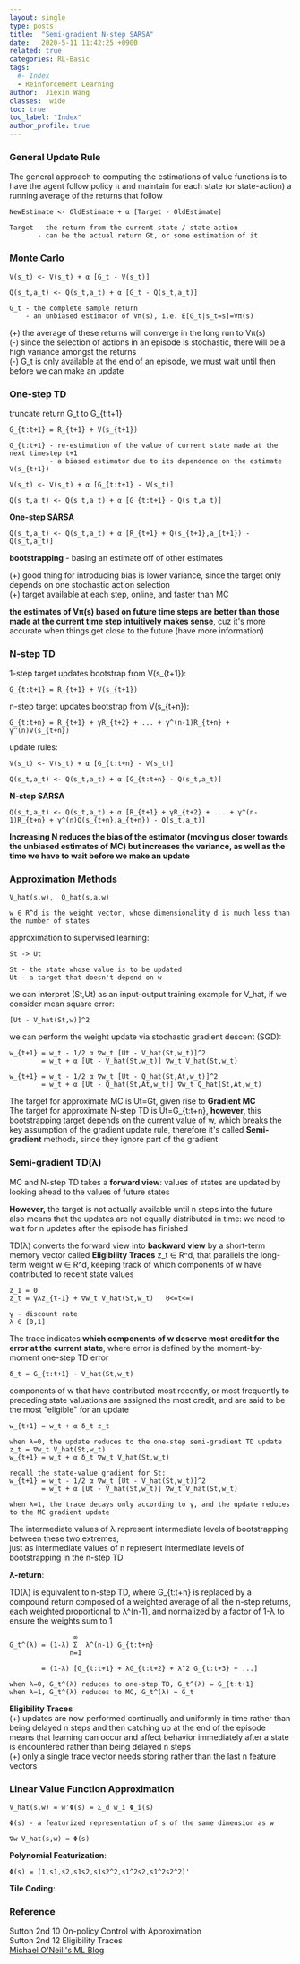 ```yaml
---
layout: single
type: posts
title:  "Semi-gradient N-step SARSA"
date:   2020-5-11 11:42:25 +0900
related: true
categories: RL-Basic
tags:
  #- Index
  - Reinforcement Learning
author:  Jiexin Wang
classes:  wide
toc: true
toc_label: "Index"
author_profile: true
---
```


### General Update Rule  

The general approach to computing the estimations of value functions is to have the agent follow policy π and maintain for each state (or state-action) a running average of the returns that follow

    NewEstimate <- OldEstimate + α [Target - OldEstimate]  

    Target - the return from the current state / state-action  
           - can be the actual return Gt, or some estimation of it  

### Monte Carlo

    V(s_t) <- V(s_t) + α [G_t - V(s_t)]

    Q(s_t,a_t) <- Q(s_t,a_t) + α [G_t - Q(s_t,a_t)]

    G_t - the complete sample return  
        - an unbiased estimator of Vπ(s), i.e. E[G_t|s_t=s]=Vπ(s)

(+) the average of these returns will converge in the long run to Vπ(s)  
(-) since the selection of actions in an episode is stochastic, there will be a high variance amongst the returns  
(-) G_t is only available at the end of an episode, we must wait until then before we can make an update  

### One-step TD

truncate return G_t to G_{t:t+1}  

    G_{t:t+1} = R_{t+1} + V(s_{t+1})

    G_{t:t+1} - re-estimation of the value of current state made at the next timestep t+1  
              - a biased estimator due to its dependence on the estimate V(s_{t+1})

    V(s_t) <- V(s_t) + α [G_{t:t+1} - V(s_t)]

    Q(s_t,a_t) <- Q(s_t,a_t) + α [G_{t:t+1} - Q(s_t,a_t)]

**One-step SARSA**

    Q(s_t,a_t) <- Q(s_t,a_t) + α [R_{t+1} + Q(s_{t+1},a_{t+1}) - Q(s_t,a_t)]

**bootstrapping** - basing an estimate off of other estimates  

(+) good thing for introducing bias is lower variance, since the target only depends on one stochastic action selection  
(+) target available at each step, online, and faster than MC  

**the estimates of Vπ(s) based on future time steps are better than those made at the current time step intuitively makes sense**, cuz it's more accurate when things get close to the future (have more information)   

### N-step TD  

1-step target updates bootstrap from V(s_{t+1}):

    G_{t:t+1} = R_{t+1} + V(s_{t+1})

n-step target updates bootstrap from V(s_{t+n}):

    G_{t:t+n} = R_{t+1} + γR_{t+2} + ... + γ^(n-1)R_{t+n} + γ^(n)V(s_{t+n})

update rules:

    V(s_t) <- V(s_t) + α [G_{t:t+n} - V(s_t)]

    Q(s_t,a_t) <- Q(s_t,a_t) + α [G_{t:t+n} - Q(s_t,a_t)]

**N-step SARSA**

    Q(s_t,a_t) <- Q(s_t,a_t) + α [R_{t+1} + γR_{t+2} + ... + γ^(n-1)R_{t+n} + γ^(n)Q(s_{t+n},a_{t+n}) - Q(s_t,a_t)]  

**Increasing N reduces the bias of the estimator (moving us closer towards the unbiased estimates of MC) but increases the variance, as well as the time we have to wait before we make an update**  

### Approximation Methods

    V_hat(s,w),  Q_hat(s,a,w)

    w ∈ R^d is the weight vector, whose dimensionality d is much less than the number of states  

approximation to supervised learning:  

    St -> Ut

    St - the state whose value is to be updated  
    Ut - a target that doesn't depend on w  

we can interpret (St,Ut) as an input-output training example for V_hat, if we consider mean square error:

    [Ut - V_hat(St,w)]^2   

we can perform the weight update via stochastic gradient descent (SGD):

    w_{t+1} = w_t - 1/2 α ∇w_t [Ut - V_hat(St,w_t)]^2   
            = w_t + α [Ut - V_hat(St,w_t)] ∇w_t V_hat(St,w_t)

    w_{t+1} = w_t - 1/2 α ∇w_t [Ut - Q_hat(St,At,w_t)]^2   
            = w_t + α [Ut - Q_hat(St,At,w_t)] ∇w_t Q_hat(St,At,w_t)

The target for approximate MC is Ut=Gt, given rise to **Gradient MC**  
The target for approximate N-step TD is Ut=G_{t:t+n}, **however,** this bootstrapping target depends on the current value of w, which breaks the key assumption of the gradient update rule, therefore it's called **Semi-gradient** methods, since they ignore part of the gradient  

### Semi-gradient TD(λ)

MC and N-step TD takes a **forward view**: values of states are updated by looking ahead to the values of future states

**However,** the target is not actually available until n steps into the future  
also means that the updates are not equally distributed in time: we need to wait for n updates after the episode has finished    

TD(λ) converts the forward view into **backward view** by a short-term memory vector called **Eligibility Traces** z_t ∈ R^d, that parallels the long-term weight w ∈ R^d, keeping track of which components of w have contributed to recent state values  

    z_1 = 0  
    z_t = γλz_{t-1} + ∇w_t V_hat(St,w_t)   0<=t<=T

    γ - discount rate  
    λ ∈ [0,1]

The trace indicates **which components of w deserve most credit for the error at the current state**, where error is defined by the moment-by-moment one-step TD error

    δ_t = G_{t:t+1} - V_hat(St,w_t)

components of w that have contributed most recently, or most frequently to preceding state valuations are assigned the most credit, and are said to be the most "eligible" for an update  

    w_{t+1} = w_t + α δ_t z_t

    when λ=0, the update reduces to the one-step semi-gradient TD update
    z_t = ∇w_t V_hat(St,w_t)
    w_{t+1} = w_t + α δ_t ∇w_t V_hat(St,w_t)

    recall the state-value gradient for St:
    w_{t+1} = w_t - 1/2 α ∇w_t [Ut - V_hat(St,w_t)]^2   
            = w_t + α [Ut - V_hat(St,w_t)] ∇w_t V_hat(St,w_t)

    when λ=1, the trace decays only according to γ, and the update reduces to the MC gradient update  

The intermediate values of λ represent intermediate levels of bootstrapping between these two extremes,  
just as intermediate values of n represent intermediate levels of bootstrapping in the n-step TD  

**λ-return**:  

TD(λ) is equivalent to n-step TD, where G_{t:t+n} is replaced by a compound return composed of a weighted average of all the n-step returns, each weighted proportional to λ^(n-1), and normalized by a factor of 1-λ to ensure the weights sum to 1  

                    ∞
    G_t^(λ) = (1-λ) Σ  λ^(n-1) G_{t:t+n}
                   n=1

            = (1-λ) [G_{t:t+1} + λG_{t:t+2} + λ^2 G_{t:t+3} + ...]

    when λ=0, G_t^(λ) reduces to one-step TD, G_t^(λ) = G_{t:t+1}
    when λ=1, G_t^(λ) reduces to MC, G_t^(λ) = G_t

**Eligibility Traces**  
(+) updates are now performed continually and uniformly in time rather than being delayed n steps and then catching up at the end of the episode  
means that learning can occur and affect behavior immediately after a state is encountered rather than being delayed n steps  
(+) only a single trace vector needs storing rather than the last n feature vectors  

### Linear Value Function Approximation  

    V_hat(s,w) = w'Φ(s) = Σ_d w_i Φ_i(s)

    Φ(s) - a featurized representation of s of the same dimension as w  

    ∇w V_hat(s,w) = Φ(s)

**Polynomial Featurization**:  

    Φ(s) = (1,s1,s2,s1s2,s1s2^2,s1^2s2,s1^2s2^2)'

**Tile Coding**:  




### Reference

Sutton 2nd 10 On-policy Control with Approximation  
Sutton 2nd 12 Eligibility Traces  
[Michael O'Neill's ML Blog](https://michaeloneill.github.io/RL-tutorial.html)  
